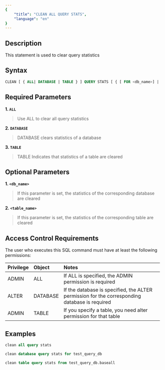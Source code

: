 ```yaml
---
{
    "title": "CLEAN ALL QUERY STATS",
    "language": "en"
}
---
```


<!--
Licensed to the Apache Software Foundation (ASF) under one
or more contributor license agreements.  See the NOTICE file
distributed with this work for additional information
regarding copyright ownership.  The ASF licenses this file
to you under the Apache License, Version 2.0 (the
"License"); you may not use this file except in compliance
with the License.  You may obtain a copy of the License at

  http://www.apache.org/licenses/LICENSE-2.0

Unless required by applicable law or agreed to in writing,
software distributed under the License is distributed on an
"AS IS" BASIS, WITHOUT WARRANTIES OR CONDITIONS OF ANY
KIND, either express or implied.  See the License for the
specific language governing permissions and limitations
under the License.
-->

## Description

This statement is used to clear query statistics

## Syntax

```sql
CLEAN [ { ALL| DATABASE | TABLE } ] QUERY STATS [ { [ FOR <db_name>] | [ { FROM | IN } ] <table_name>]];
```

## Required Parameters

**1. `ALL`**

> Use ALL to clear all query statistics

**2. `DATABASE`**

> DATABASE clears statistics of a database

**3. `TABLE`**

> TABLE Indicates that statistics of a table are cleared

## Optional Parameters

**1. `<db_name>`**

> If this parameter is set, the statistics of the corresponding database are cleared

**2. `<table_name>`**

> If this parameter is set, the statistics of the corresponding table are cleared


## Access Control Requirements

The user who executes this SQL command must have at least the following permissions:

| Privilege    | Object   | Notes                 |
|:-------------|:---------|:--------------------------|
| ADMIN        | ALL      | If ALL is specified, the ADMIN permission is required     |
| ALTER        | DATABASE | If the database is specified, the ALTER permission for the corresponding database is required |
| ADMIN        | TABLE    | If you specify a table, you need alter permission for that table     |


## Examples

```sql
clean all query stats
```

```sql
clean database query stats for test_query_db
```

```sql
clean table query stats from test_query_db.baseall
```


